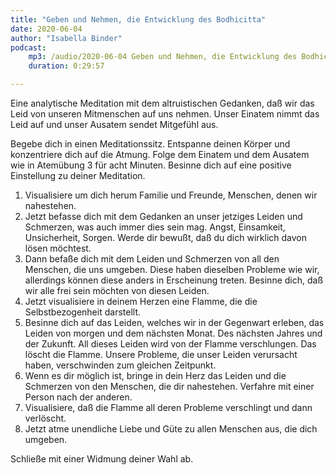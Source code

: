 ```yaml
---
title: "Geben und Nehmen, die Entwicklung des Bodhicitta"
date: 2020-06-04
author: "Isabella Binder"
podcast:
    mp3: /audio/2020-06-04 Geben und Nehmen, die Entwicklung des Bodhicitta.mp3
    duration: 0:29:57

---
```


Eine analytische Meditation mit dem altruistischen Gedanken, daß wir das Leid von unseren Mitmenschen auf uns nehmen. Unser Einatem nimmt das Leid auf und unser Ausatem sendet Mitgefühl aus.

Begebe dich in einen Meditationssitz. Entspanne deinen Körper und konzentriere dich auf die Atmung. Folge dem Einatem und dem Ausatem wie in Atemübung 3 für acht Minuten.
Besinne dich auf eine positive Einstellung zu deiner Meditation.

1.	Visualisiere um dich herum Familie und Freunde, Menschen, denen wir nahestehen.
2.	Jetzt befasse dich mit dem Gedanken an unser jetziges Leiden und Schmerzen, was auch immer dies sein mag. Angst, Einsamkeit, Unsicherheit, Sorgen. Werde dir bewußt, daß du dich wirklich davon lösen möchtest.
3.	Dann befaße dich mit dem Leiden und Schmerzen von all den Menschen, die uns umgeben. Diese haben dieselben Probleme wie wir, allerdings können diese anders in Erscheinung treten. Besinne dich, daß wir alle frei sein möchten von diesen Leiden.
4.	Jetzt visualisiere in deinem Herzen eine Flamme, die die Selbstbezogenheit darstellt.
5.	Besinne dich auf das Leiden, welches wir in der Gegenwart erleben, das Leiden von morgen und dem nächsten Monat. Des nächsten Jahres und der Zukunft. All dieses Leiden wird von der Flamme verschlungen. Das löscht die Flamme. Unsere Probleme, die unser Leiden verursacht haben, verschwinden zum gleichen Zeitpunkt.
6.	Wenn es dir möglich ist, bringe in dein Herz das Leiden und die Schmerzen von den Menschen, die dir nahestehen. Verfahre mit einer Person nach der anderen.
7.	Visualisiere, daß die Flamme all deren Probleme verschlingt und dann verlöscht.
8.	Jetzt atme unendliche Liebe und Güte zu allen Menschen aus, die dich umgeben.

Schließe mit einer Widmung deiner Wahl ab.
